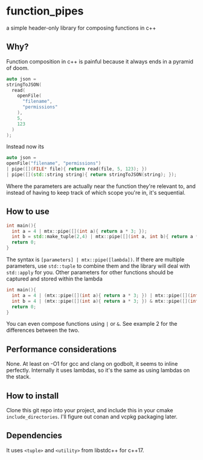 # function_pipes
a simple header-only library for composing functions in c++

## Why?

Function composition in c++ is painful because it always ends in a pyramid of doom.

```c++
auto json =
stringToJSON(
  read(
    openFile(
      "filename",
      "permissions"
    ),
    5,
    123
  )
);
```

Instead now its
```c++
auto json =
openFile("filename", "permissions")
| pipe([](FILE* file){ return read(file, 5, 123); })
| pipe([](std::string string){ return stringToJSON(string); });
```

Where the parameters are actually near the function they're relevant to, and instead of having to keep track
of which scope you're in, it's sequential.

## How to use

```c++
int main(){
  int a = 4 | mtx::pipe([](int a){ return a * 3; });
  int b = std::make_tuple(2,4) | mtx::pipe([](int a, int b){ return a * b; });
  return 0;
}
```

The syntax is `[parameters] | mtx::pipe([lambda])`. If there are
multiple parameters, use `std::tuple` to combine them and the library
will deal with `std::apply` for you. Other parameters for other functions
should be captured and stored within the lambda

```c++
int main(){
  int a = 4 | (mtx::pipe([](int a){ return a * 3; }) | mtx::pipe([](int a){ return a - 4; }));
  int b = 4 | (mtx::pipe([](int a){ return a * 3; }) & mtx::pipe([](int a){ return a - 4; }));
  return 0;
}
```

You can even compose functions using `|` or `&`. See example 2 for the differences between the two.

## Performance considerations

None. At least on -O1 for gcc and clang on godbolt, it seems to inline perfectly. Internally it uses
lambdas, so it's the same as using lambdas on the stack.

## How to install

Clone this git repo into your project, and include this in your cmake `include_directories`. I'll figure
out conan and vcpkg packaging later.

## Dependencies
It uses `<tuple>` and `<utility>` from libstdc++ for c++17.
